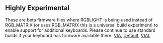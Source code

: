 ## Highly Experimental ##

These are beta firmware files where RGBLIGHT is being used instead of RGB_MATRIX (or uses RGB_MATRIX this is a universal build experiment) to enable support for additional keyboards.
Please continue to use standard builds if your keyboard has firmware available there: [VIA](https://github.com/SRGBmods/QMK-Binaries/tree/main/QMK%2BVIA-Firmware), [Default](https://github.com/SRGBmods/QMK-Binaries/tree/main/QMK%2BDefault-Firmware), [VIAL](https://github.com/SRGBmods/QMK-Binaries/tree/main/QMK%2BVIA%2BVial-Firmware)
